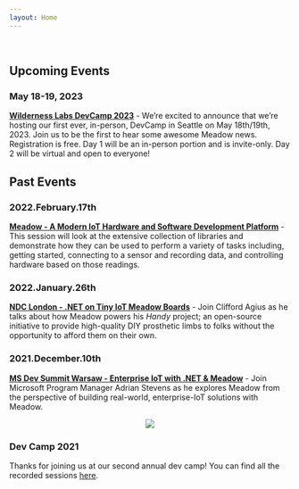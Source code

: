 ```yaml
---
layout: Home
---
```


<br/>

## Upcoming Events

### May 18-19, 2023

**[Wilderness Labs DevCamp 2023](https://www.eventbrite.com/e/devcamp-2023-virtual-tickets-597113842577)** - We’re excited to announce that we’re hosting our first ever, in-person, DevCamp in Seattle on May 18th/19th, 2023. Join us to be the first to hear some awesome Meadow news. Registration is free. Day 1 will be an in-person portion and is invite-only. Day 2 will be virtual and open to everyone!

## Past Events

### 2022.February.17th
**[Meadow - A Modern IoT Hardware and Software Development Platform](https://www.meetup.com/DeveloperSouthCoast/events/283314062/)** - This session will look at the extensive collection of libraries and demonstrate how they can be used to perform a variety of tasks including, getting started, connecting to a sensor and recording data, and controlling hardware based on those readings.

### 2022.January.26th
**[NDC London - .NET on Tiny IoT Meadow Boards](https://ndclondon.com/agenda/net-on-tiny-iot-meadow-boards-03vn/0by4vc453ac)** - Join Clifford Agius as he talks about how Meadow powers his _Handy_ project; an open-source initiative to provide high-quality DIY prosthetic limbs to folks without the opportunity to afford them on their own.
 

### 2021.December.10th

**[MS Dev Summit Warsaw - Enterprise IoT with .NET & Meadow](https://msdevsummit.com/)** - Join Microsoft Program Manager Adrian Stevens as he explores Meadow from the perspective of building real-world, enterprise-IoT solutions with Meadow.

<div align="center">
<a href="/DevCamp2021"><image src="/DevCamp2020/Support_Files/Wilderness_Labs_Dev_Camp.svg"/></a>
</div>

### Dev Camp 2021

Thanks for joining us at our second annual dev camp! You can find all the recorded sessions [here](/DevCamp2021).
